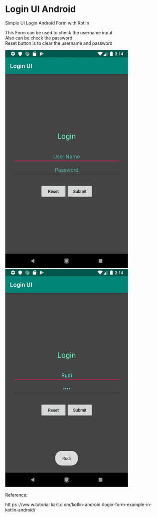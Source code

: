 # Login UI Android

Simple UI Login Android Form with Kotlin

This Form can be used to check the username input
<br>
Also can be check the password
<br>
Reset button is to clear the username and password

<div class="row">
  <div class="column">
    <img src="screenshot/Screenshot_1561882486.png" height="700">
  </div>
  <div class="column">
    <img src="screenshot/Screenshot_1561878873_Resize.png" height="700">
  </div>
</div>

Reference:

htt ps ://ww w.tutorial kart.c om/kotlin-android /login-form-example-in- kotlin-android/
